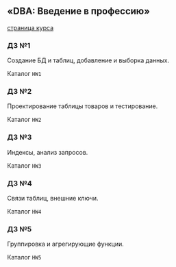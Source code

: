 ## «DBA: Введение в профессию»
[страница курса](http://pr-of-it.ru/courses/dba-start.html)
### Д3 №1
Создание БД и таблиц, добавление и выборка данных.

Каталог `HW1`
### Д3 №2
Проектирование таблицы товаров и тестирование.

Каталог `HW2`
### Д3 №3
Индексы, анализ запросов.

Каталог `HW3`
### Д3 №4
Связи таблиц, внешние ключи.

Каталог `HW4`
### Д3 №5
Группировка и агрегирующие функции.

Каталог `HW5`